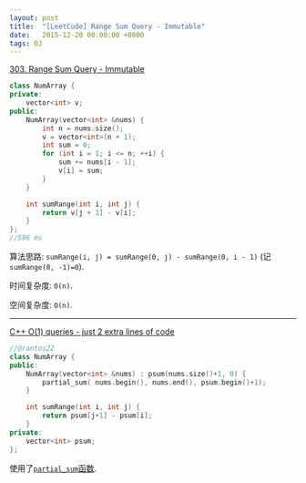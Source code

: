 ```yaml
---
layout: post
title:  "[LeetCode] Range Sum Query - Immutable"
date:   2015-12-20 00:00:00 +0800
tags: OJ
---
```


[303. Range Sum Query - Immutable](https://leetcode.com/problems/range-sum-query-immutable/)

```cpp
class NumArray {
private:
    vector<int> v;
public:
    NumArray(vector<int> &nums) {
        int n = nums.size();
        v = vector<int>(n + 1);
        int sum = 0;
        for (int i = 1; i <= n; ++i) {
            sum += nums[i - 1];
            v[i] = sum;
        }
    }

    int sumRange(int i, int j) {
        return v[j + 1] - v[i];
    }
};
//596 ms
```

算法思路: `sumRange(i, j) = sumRange(0, j) - sumRange(0, i - 1)` (记`sumRange(0, -1)=0`).

时间复杂度: `O(n)`.

空间复杂度: `O(n)`.

---

[C++ O(1) queries - just 2 extra lines of code](https://leetcode.com/discuss/70991/c-o-1-queries-just-2-extra-lines-of-code)

```cpp
//@rantos22
class NumArray {
public:
    NumArray(vector<int> &nums) : psum(nums.size()+1, 0) {
        partial_sum( nums.begin(), nums.end(), psum.begin()+1);
    }

    int sumRange(int i, int j) {
        return psum[j+1] - psum[i];
    }
private:
    vector<int> psum;
};
```

使用了[`partial_sum`函数](http://www.cplusplus.com/reference/numeric/partial_sum/?kw=partial_sum).